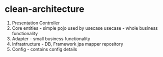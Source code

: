 # clean-architecture
1. Presentation
	Controller
2. Core
	entities - simple pojo used by usecase
	usecase - whole business functionality
3. Adapter - small business functionality
3. Infrastructure - DB, Framework
	jpa
		mapper
		repository
4. Config - contains config details
